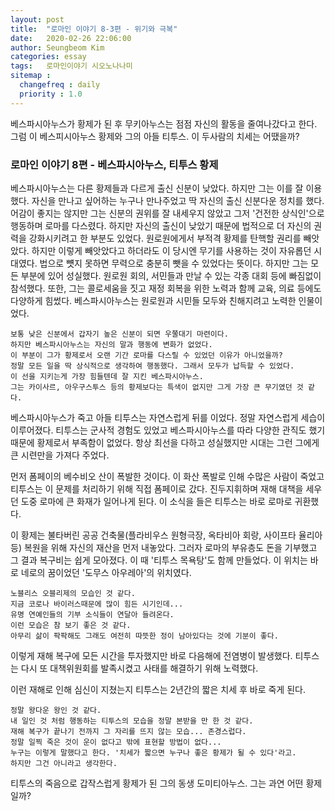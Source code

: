 ```yaml
---
layout: post
title:  "로마인 이야기 8-3편 - 위기와 극복"
date:   2020-02-26 22:06:00
author: Seungbeom Kim
categories: essay
tags:	로마인이야기 시오노나나미
sitemap :
  changefreq : daily
  priority : 1.0
---
```


베스파시아누스가 황제가 된 후 무키아누스는 점점 자신의 활동을 줄여나갔다고 한다. 그럼 이 베스피시아누스 황제와 그의 아들 티투스. 이 두사람의 치세는 어땠을까?

### 로마인 이야기 8편 - 베스파시아누스, 티투스 황제

베스파시아누스는 다른 황제들과 다르게 출신 신분이 낮았다. 하지만 그는 이를 잘 이용했다. 자신을 만나고 싶어하는 누구나 만나주었고 딱 자신의 출신 신분다운 정치를 했다. 어감이 좋지는 않지만 그는 신분의 권위를 잘 내세우지 않았고 그저 '건전한 상식인'으로 행동하며 로마를 다스렸다. 하지만 자신의 출신이 낮았기 때문에 법적으로 더 자신의 권력을 강화시키려고 한 부분도 있었다. 원로원에게서 부적격 황제를 탄핵할 권리를 빼앗았다. 하지만 이렇게 빼앗았다고 하더라도 이 당시엔 무기를 사용하는 것이 자유롭던 시대였다. 법으로 뻇지 못하면 무력으로 충분히 뺏을 수 있었다는 뜻이다. 하지만 그는 모든 부분에 있어 성실했다. 원로원 회의, 서민들과 만날 수 있는 각종 대회 등에 빠짐없이 참석했다. 또한, 그는 콜로세움을 짓고 재정 회복을 위한 노력과 함께 교육, 의료 등에도 다양하게 힘썼다. 베스파시아누스는 원로원과 시민들 모두와 친해지려고 노력한 인물이었다.

```
보통 낮은 신분에서 갑자기 높은 신분이 되면 우쭐대기 마련이다.
하지만 베스파시아누스는 자신의 말과 행동에 변화가 없었다.
이 부분이 그가 황제로서 오랜 기간 로마를 다스릴 수 있었던 이유가 아니었을까?
정말 모든 일을 딱 상식적으로 생각하여 행동했다. 그래서 모두가 납득할 수 있었다.
이 선을 지키는게 가장 힘들텐데 잘 지킨 베스파시아누스.
그는 카이사르, 아우구스투스 등의 황제보다는 특색이 없지만 그게 가장 큰 무기였던 것 같다.
```

베스파시아누스가 죽고 아들 티투스는 자연스럽게 뒤를 이었다. 정말 자연스럽게 세습이 이루어졌다. 티투스는 군사적 경험도 있었고 베스파시아누스를 따라 다양한 관직도 했기 때문에 황제로서 부족함이 없었다. 항상 최선을 다하고 성실했지만 시대는 그런 그에게 큰 시련만을 가져다 주었다.

먼저 폼페이의 베수비오 산이 폭발한 것이다. 이 화산 폭발로 인해 수많은 사람이 죽었고 티투스는 이 문제를 처리하기 위해 직접 폼페이로 갔다. 진두지휘하며 재해 대책을 세우던 도중 로마에 큰 화재가 일어나게 된다. 이 소식을 들은 티투스는 바로 로마로 귀환했다.

이 황제는 불타버린 공공 건축물(플라비우스 원형극장, 옥타비아 회랑, 사이프타 율리아 등) 복원을 위해 자신의 재산을 먼저 내놓았다. 그러자 로마의 부유층도 돈을 기부했고 그 결과 복구비는 쉽게 모아졌다. 이 때 '티투스 목욕탕'도 함께 만들었다. 이 위치는 바로 네로의 꿈이었던 '도무스 아우레아'의 위치였다.

```
노블리스 오블리제의 모습인 것 같다.
지금 코로나 바이러스때문에 많이 힘든 시기인데...
유명 연예인들의 기부 소식들이 연달아 들려온다.
이런 모습은 참 보기 좋은 것 같다.
아무리 삶이 팍팍해도 그래도 여전히 따뜻한 정이 남아있다는 것에 기분이 좋다.
```

이렇게 재해 복구에 모든 시간을 투자했지만 바로 다음해에 전염병이 발생했다. 티투스는 다시 또 대책위원회를 발족시켰고 사태를 해결하기 위해 노력했다.

이런 재해로 인해 심신이 지쳤는지 티투스는 2년간의 짧은 치세 후 바로 죽게 된다.

```
정말 왕다운 왕인 것 같다.
내 일인 것 처럼 행동하는 티투스의 모습을 정말 본받을 만 한 것 같다.
재해 복구가 끝나기 전까지 그 자리를 뜨지 않는 모습... 존경스럽다.
정말 일찍 죽은 것이 운이 없다고 밖에 표현할 방법이 없다...
누구는 이렇게 말했다고 한다. '치세가 짧으면 누구나 좋은 황제가 될 수 있다'라고.
하지만 그건 아니라고 생각한다.
```

티투스의 죽음으로 갑작스럽게 황제가 된 그의 동생 도미티아누스. 그는 과연 어떤 황제일까?
